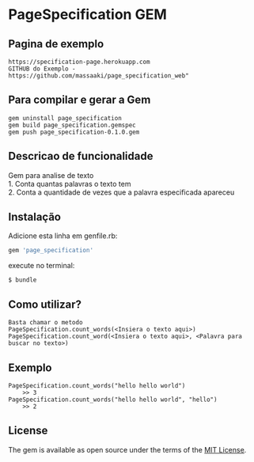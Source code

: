 # PageSpecification GEM

## Pagina de exemplo
	https://specification-page.herokuapp.com
	GITHUB do Exemplo - https://github.com/massaaki/page_specification_web"


## Para compilar e gerar a Gem 
	gem uninstall page_specification
	gem build page_specification.gemspec
	gem push page_specification-0.1.0.gem


## Descricao de funcionalidade
Gem para analise de texto<br>
	1. Conta quantas palavras o texto tem <br>
	2. Conta a quantidade de vezes que a palavra especificada apareceu

## Instalação

Adicione esta linha em genfile.rb:

```ruby
gem 'page_specification'
```

execute no terminal:

    $ bundle


## Como utilizar?
	Basta chamar o metodo
	PageSpecification.count_words(<Insiera o texto aqui>)
	PageSpecification.count_word(<Insiera o texto aqui>, <Palavra para buscar no texto>)

## Exemplo
	PageSpecification.count_words("hello hello world")
		>> 3
	PageSpecification.count_words("hello hello world", "hello")
		>> 2

## License

The gem is available as open source under the terms of the [MIT License](http://opensource.org/licenses/MIT).

